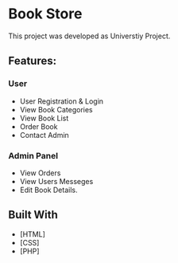 # Book Store
This project was developed as Universtiy Project.

## Features:

### User
* User Registration & Login
* View Book Categories
* View Book List
* Order Book
* Contact Admin

### Admin Panel
* View Orders
* View Users Messeges
* Edit Book Details.

## Built With

* [HTML]
* [CSS]
* [PHP]
